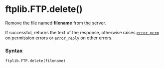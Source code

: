 # ftplib.FTP.delete()

Remove the file named **filename** from the server.

If successful, returns the text of the response, otherwise raises [`error_perm`](/modules/ftplib/error_perm.md) on permission errors or [`error_reply`](/modules/ftplib/error_reply.md) on other errors.

### Syntax

```python
ftplib.FTP.delete(filename)
```